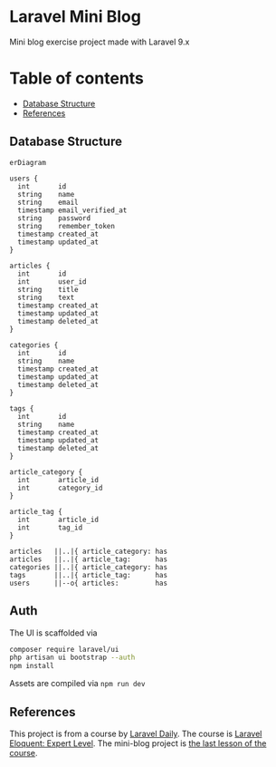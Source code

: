 # Laravel Mini Blog

Mini blog exercise project made with Laravel 9.x

# Table of contents

-   [Database Structure](#database-structure)
-   [References](#references)

## Database Structure

```mermaid
erDiagram

users {
  int       id
  string    name
  string    email
  timestamp email_verified_at
  string    password
  string    remember_token
  timestamp created_at
  timestamp updated_at
}

articles {
  int       id
  int       user_id
  string    title
  string    text
  timestamp created_at
  timestamp updated_at
  timestamp deleted_at
}

categories {
  int       id
  string    name
  timestamp created_at
  timestamp updated_at
  timestamp deleted_at
}

tags {
  int       id
  string    name
  timestamp created_at
  timestamp updated_at
  timestamp deleted_at
}

article_category {
  int       article_id
  int       category_id
}

article_tag {
  int       article_id
  int       tag_id
}

articles   ||..|{ article_category: has
articles   ||..|{ article_tag:      has
categories ||..|{ article_category: has
tags       ||..|{ article_tag:      has
users      ||--o{ articles:         has
```

## Auth

The UI is scaffolded via

```bash
composer require laravel/ui
php artisan ui bootstrap --auth
npm install
```

Assets are compiled via `npm run dev`

## References

This project is from a course by [Laravel Daily](https://www.youtube.com/c/LaravelDaily).
The course is [Laravel Eloquent: Expert Level](https://laraveldaily.teachable.com/courses/enrolled/393790).
The mini-blog project is [the last lesson of the course](https://laraveldaily.teachable.com/courses/393790/lectures/6283958).
